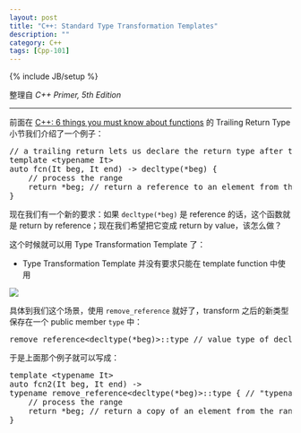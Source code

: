 ```yaml
---
layout: post
title: "C++: Standard Type Transformation Templates"
description: ""
category: C++
tags: [Cpp-101]
---
```

{% include JB/setup %}

整理自 _C++ Primer, 5th Edition_

-----

前面在 [C++: 6 things you must know about functions](/c++/2015/05/03/cpp-things-you-must-know-about-functions/#thing4) 的 Trailing Return Type 小节我们介绍了一个例子：

<pre class="prettyprint linenums">
// a trailing return lets us declare the return type after the parameter list is seen
template &lt;typename It&gt;
auto fcn(It beg, It end) -&gt; decltype(*beg) {
	// process the range
	return *beg; // return a reference to an element from the range
}
</pre>

现在我们有一个新的要求：如果 `decltype(*beg)` 是 reference 的话，这个函数就是 return by reference；现在我们希望把它变成 return by value，该怎么做？

这个时候就可以用 Type Transformation Template 了：

- Type Transformation Template 并没有要求只能在 template function 中使用

![](https://im6dcq.bn1304.livefilestore.com/y2psrcscio-8KkaBTfG_LuBNt1_RCBwMT0PuCmCYSypqvyJ60n_Iz9Yg8ph5kJwFm46H3tyulHQTslvpaVw0fZm1M8wphsD2lk3VIc_TqAftZVO6E59emAMyDgRBK25KBPr9nVdiINj2UYcpM0zpR5Et27IrrwHhiIfhl0NXA-A9Vo/Standard%20Type%20Transformation%20Templates.png?psid=1)

具体到我们这个场景，使用 `remove_reference` 就好了，transform 之后的新类型保存在一个 public member `type` 中：

<pre class="prettyprint linenums">
remove_reference&lt;decltype(*beg)&gt;::type // value type of decltype(*beg)
</pre>

于是上面那个例子就可以写成：

<pre class="prettyprint linenums">
template &lt;typename It&gt;
auto fcn2(It beg, It end) -&gt;
typename remove_reference&lt;decltype(*beg)&gt;::type { // "typename" keyword is necessary here
	// process the range
	return *beg; // return a copy of an element from the range
}
</pre>